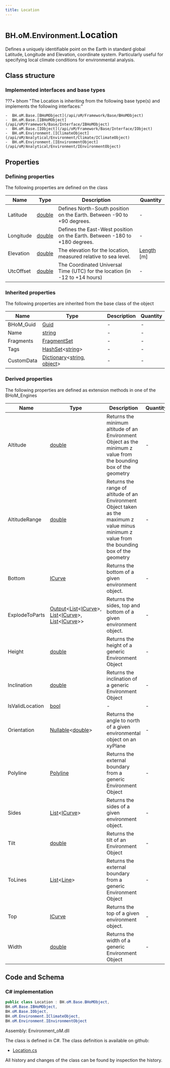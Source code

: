 ```yaml
---
title: Location
---
```


# <small>BH.oM.Environment.</small>**Location**

Defines a uniquely identifiable point on the Earth in standard global Latitude, Longitude and Elevation, coordinate system. Particularly useful for specifying local climate conditions for environmental analysis.

## Class structure

### Implemented interfaces and base types

???+ bhom "The Location is inheriting from the following base type(s) and implements the following interfaces:"

    -  BH.oM.Base.[BHoMObject](/api/oM/Framework/Base/BHoMObject)
    -  BH.oM.Base.[IBHoMObject](/api/oM/Framework/Base/Interface/IBHoMObject)
    -  BH.oM.Base.[IObject](/api/oM/Framework/Base/Interface/IObject)
    -  BH.oM.Environment.[IClimateObject](/api/oM/Analytical/Environment/Climate/IClimateObject)
    -  BH.oM.Environment.[IEnvironmentObject](/api/oM/Analytical/Environment/IEnvironmentObject)


## Properties



### Defining properties

The following properties are defined on the class

| Name             | Type             | Description      | Quantity         |
|------------------|------------------|------------------|------------------|
| Latitude | [double](https://learn.microsoft.com/en-us/dotnet/api/System.Double?view=netstandard-2.0) | Defines North-South position on the Earth. Between -90 to +90 degrees. | - |
| Longitude | [double](https://learn.microsoft.com/en-us/dotnet/api/System.Double?view=netstandard-2.0) | Defines the East-West position on the Earth. Between -180 to +180 degrees. | - |
| Elevation | [double](https://learn.microsoft.com/en-us/dotnet/api/System.Double?view=netstandard-2.0) | The elevation for the location, measured relative to sea level. | [Length](/api/oM/Dimensional/Quantities/Attributes/Length) [m] |
| UtcOffset | [double](https://learn.microsoft.com/en-us/dotnet/api/System.Double?view=netstandard-2.0) | The Coordinated Universal Time (UTC) for the location (in -12 to +14 hours) | - |


### Inherited properties
The following properties are inherited from the base class of the object

| Name             | Type             | Description      | Quantity         |
|------------------|------------------|------------------|------------------|
| BHoM_Guid | [Guid](https://learn.microsoft.com/en-us/dotnet/api/System.Guid?view=netstandard-2.0) | - | - |
| Name | [string](https://learn.microsoft.com/en-us/dotnet/api/System.String?view=netstandard-2.0) | - | - |
| Fragments | [FragmentSet](/api/oM/Framework/Base/FragmentSet) | - | - |
| Tags | [HashSet](https://learn.microsoft.com/en-us/dotnet/api/System.Collections.Generic.HashSet-1?view=netstandard-2.0)&lt;[string](https://learn.microsoft.com/en-us/dotnet/api/System.String?view=netstandard-2.0)&gt; | - | - |
| CustomData | [Dictionary](https://learn.microsoft.com/en-us/dotnet/api/System.Collections.Generic.Dictionary-2?view=netstandard-2.0)&lt;[string](https://learn.microsoft.com/en-us/dotnet/api/System.String?view=netstandard-2.0), [object](https://learn.microsoft.com/en-us/dotnet/api/System.Object?view=netstandard-2.0)&gt; | - | - |


### Derived properties

The following properties are defined as extension methods in one of the BHoM_Engines

| Name             | Type             | Description      | Quantity         | Engine           |
|------------------|------------------|------------------|------------------|------------------|
| Altitude | [double](https://learn.microsoft.com/en-us/dotnet/api/System.Double?view=netstandard-2.0) | Returns the minimum altitude of an Environment Object as the minimum z value from the bounding box of the geometry | - | Environment_Engine |
| AltitudeRange | [double](https://learn.microsoft.com/en-us/dotnet/api/System.Double?view=netstandard-2.0) | Returns the range of altitude of an Environment Object taken as the maximum z value minus minimum z value from the bounding box of the geometry | - | Environment_Engine |
| Bottom | [ICurve](/api/oM/Dimensional/Geometry/Curve/ICurve) | Returns the bottom of a given environment object. | - | Environment_Engine |
| ExplodeToParts | [Output](/api/oM/Framework/Base/Output)&lt;[List](https://learn.microsoft.com/en-us/dotnet/api/System.Collections.Generic.List-1?view=netstandard-2.0)&lt;[ICurve](/api/oM/Dimensional/Geometry/Curve/ICurve)&gt;, [List](https://learn.microsoft.com/en-us/dotnet/api/System.Collections.Generic.List-1?view=netstandard-2.0)&lt;[ICurve](/api/oM/Dimensional/Geometry/Curve/ICurve)&gt;, [List](https://learn.microsoft.com/en-us/dotnet/api/System.Collections.Generic.List-1?view=netstandard-2.0)&lt;[ICurve](/api/oM/Dimensional/Geometry/Curve/ICurve)&gt;&gt; | Returns the sides, top and bottom of a given environment object. | - | Environment_Engine |
| Height | [double](https://learn.microsoft.com/en-us/dotnet/api/System.Double?view=netstandard-2.0) | Returns the height of a generic Environment Object | - | Environment_Engine |
| Inclination | [double](https://learn.microsoft.com/en-us/dotnet/api/System.Double?view=netstandard-2.0) | Returns the inclination of a generic Environment Object | - | Environment_Engine |
| IsValidLocation | [bool](https://learn.microsoft.com/en-us/dotnet/api/System.Boolean?view=netstandard-2.0) | - | - | Environment_Engine |
| Orientation | [Nullable](https://learn.microsoft.com/en-us/dotnet/api/System.Nullable-1?view=netstandard-2.0)&lt;[double](https://learn.microsoft.com/en-us/dotnet/api/System.Double?view=netstandard-2.0)&gt; | Returns the angle to north of a given environmental object on an xyPlane | - | Environment_Engine |
| Polyline | [Polyline](/api/oM/Dimensional/Geometry/Curve/Polyline) | Returns the external boundary from a generic Environment Object | - | Environment_Engine |
| Sides | [List](https://learn.microsoft.com/en-us/dotnet/api/System.Collections.Generic.List-1?view=netstandard-2.0)&lt;[ICurve](/api/oM/Dimensional/Geometry/Curve/ICurve)&gt; | Returns the sides of a given environment object. | - | Environment_Engine |
| Tilt | [double](https://learn.microsoft.com/en-us/dotnet/api/System.Double?view=netstandard-2.0) | Returns the tilt of an Environment Object | - | Environment_Engine |
| ToLines | [List](https://learn.microsoft.com/en-us/dotnet/api/System.Collections.Generic.List-1?view=netstandard-2.0)&lt;[Line](/api/oM/Dimensional/Geometry/Curve/Line)&gt; | Returns the external boundary from a generic Environment Object | - | Environment_Engine |
| Top | [ICurve](/api/oM/Dimensional/Geometry/Curve/ICurve) | Returns the top of a given environment object. | - | Environment_Engine |
| Width | [double](https://learn.microsoft.com/en-us/dotnet/api/System.Double?view=netstandard-2.0) | Returns the width of a generic Environment Object | - | Environment_Engine |


## Code and Schema

### C# implementation

``` C# title="C#"
public class Location : BH.oM.Base.BHoMObject,
BH.oM.Base.IBHoMObject,
BH.oM.Base.IObject,
BH.oM.Environment.IClimateObject,
BH.oM.Environment.IEnvironmentObject
```

Assembly: Environment_oM.dll

The class is defined in C#. The class definition is available on github:

- [Location.cs](https://github.com/BHoM/BHoM/blob/develop/Environment_oM/Climate\Location.cs)

All history and changes of the class can be found by inspection the history.
